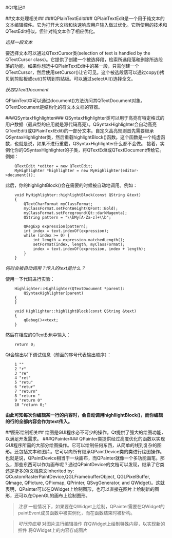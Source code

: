 #Qt笔记#

##文本处理相关##
###QPlainTextEdit###
QPlainTextEdit是一个用于纯文本的文本编辑控件。它为打开大文档和快速响应用户输入做过优化。它所使用的技术和QTextEdit相似，但针对纯文本作了相应优化。

*选择一段文本*

要选择文本可以通过QTextCursor类(selection of text is handled by the QTextCursor class)。它提供了创建一个被选择段，检索所选段落和删除所选段落的功能。如果你想选中QPlainTextEdit中的某一段，只需创建一个QTextCursor，然后使用setCursor()让它可见。这个被选段落可以通过copy()拷贝到剪贴板或cut()剪切到剪贴板。可以通过selectAll()选择全文。

*获取QTextDocument*

QPlainText中可以通过document()方法访问其QTextDocument对象。QTextDocument是结构化的符文本文档的容器。

###QSyntaxHighlighter###
QSyntaxHighlighter类可以用于高亮有特定格式的用户数据（最典型的应用就是源代码高亮）。QSyntaxHighlighter会自动高亮QTextEdit(或QPlainTextEdit)的一部分文本。自定义高亮规则首先需要继承QSyntaxHighlighter类，然后重载highlightBlock()函数。这个函数是一个纯虚函数，也就是说，如果不进行重载，QSyntaxHighlighter什么都不会做。
接着，实例化你的QSyntaxHighlighter的子类，将QTextEdit或QTextDocument传给它。例如：

        QTextEdit *editor = new QTextEdit;
        MyHighlighter *highlighter = new MyHighlighter(editor->document());

此后，你的highlightBlock()会在需要的时候被自动地调用。例如：

        void MyHighlighter::highlightBlock(const QString &text)
        {
            QTextCharFormat myClassFormat;
            myClassFormat.setFontWeight(QFont::Bold);
            myClassFormat.setForeground(Qt::darkMagenta);
            QString pattern = "\\bMy[A-Za-z]+\\b";
       
            QRegExp expression(pattern);
            int index = text.indexOf(expression);
            while (index >= 0) {
                int length = expression.matchedLength();
                setFormat(index, length, myClassFormat);
                index = text.indexOf(expression, index + length);
            }
        }

*何时会被自动调用？传入的text是什么？*

使用一下代码进行实验：

        Highlighter::Highlighter(QTextDocument *parent):
            QSyntaxHighlighter(parent)
        {
        }
        
        void Highlighter::highlightBlock(const QString &text)
        {
            qDebug()<<text;
        }
        
然后在相应的QTextEdit中输入：

        return 0;
        
Qt会输出以下调试信息（前面的序号代表输出顺序）：

        1 "" 
        2 "r" 
        3 "re" 
        4 "ret" 
        5 "retu" 
        6 "retur" 
        7 "return" 
        8 "return " 
        9 "return 0" 
        10 "return 0;"
        
**由此可知每次你编辑某一行的内容时，会自动调用highllightBlock()，而你编辑的行的全部内容会作为text传入。**

##图形绘制相关##
绘图是GUI程序必不可少的操作。Qt提供了强大的绘图功能，以满足开发需求。
###QPainter###
QPainter类提供经过高度优化的函数以实现GUI程序所需的大部分绘图操作。它可以绘制任何东西，从简单的线到复杂的图形。还包括文本和图片。它可以向所有继承QPaintDevice类的类进行绘图操作。
也就是说，QPaintDevice相当于一块画布，而QPainter就像一个多功能画笔。那么，那些东西可以作为画布呢？通过QPaintDevice的文档可以发现，继承了它类还是挺多的(文档原文Inherited by: QCustomRasterPaintDevice,QGLFramebufferObject, QGLPixelBuffer, QImage, QPicture, QPixmap, QPrinter, QSvgGenerator, and QWidget)。这就表明，QPainter可以在QWidget上绘制图形，也可以直接在图片上绘制新的图形，还可以在OpenGL的画布上绘制图形。
>*注意*
>一般情况下，如果要在QWidget上绘制，QPainter需要在QWidget的paintEvent成员函数中被实例化，而在函数结束时被析构。

>*可行的应用*
>对图片进行编辑操作
>在QWidget上绘制特殊内容，以实现新的控件
>将QWidget上的内容存成图片


